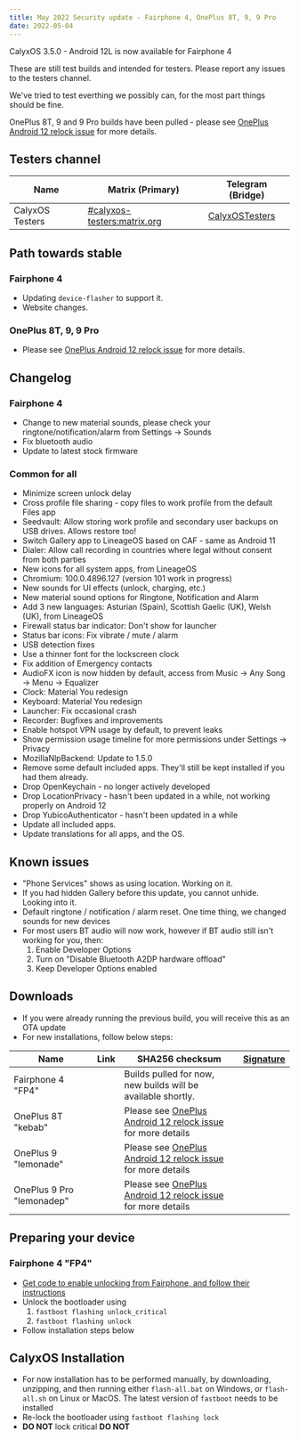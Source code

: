 ```yaml
---
title: May 2022 Security update - Fairphone 4, OnePlus 8T, 9, 9 Pro
date: 2022-05-04
---
```


CalyxOS 3.5.0 - Android 12L is now available for Fairphone 4

These are still test builds and intended for testers. Please report any issues to the testers channel.

We've tried to test everthing we possibly can, for the most part things should be fine.

OnePlus 8T, 9 and 9 Pro builds have been pulled - please see [OnePlus Android 12 relock issue](https://calyxos.org/news/2022/07/06/oneplus-android-12-relock-issue/) for more details. 

## Testers channel

| Name | Matrix (Primary) | Telegram (Bridge) |
| ---- | ------ | -------- |
| CalyxOS Testers | [#calyxos-testers:matrix.org](https://app.element.io/#/room/#calyxos-testers:matrix.org) | [CalyxOSTesters](https://t.me/CalyxOSTesters) |

## Path towards stable

### Fairphone 4
* Updating `device-flasher` to support it.
* Website changes.

### OnePlus 8T, 9, 9 Pro
* Please see [OnePlus Android 12 relock issue](https://calyxos.org/news/2022/07/06/oneplus-android-12-relock-issue/) for more details.

## Changelog

### Fairphone 4
* Change to new material sounds, please check your ringtone/notification/alarm from Settings -> Sounds
* Fix bluetooth audio
* Update to latest stock firmware

### Common for all
* Minimize screen unlock delay
* Cross profile file sharing - copy files to work profile from the default Files app
* Seedvault: Allow storing work profile and secondary user backups on USB drives. Allows restore too!
* Switch Gallery app to LineageOS based on CAF - same as Android 11
* Dialer: Allow call recording in countries where legal without consent from both parties
* New icons for all system apps, from LineageOS
* Chromium: 100.0.4896.127 (version 101 work in progress)
* New sounds for UI effects (unlock, charging, etc.)
* New material sound options for Ringtone, Notification and Alarm
* Add 3 new languages: Asturian (Spain), Scottish Gaelic (UK), Welsh (UK), from LineageOS
* Firewall status bar indicator: Don't show for launcher
* Status bar icons: Fix vibrate / mute / alarm
* USB detection fixes
* Use a thinner font for the lockscreen clock
* Fix addition of Emergency contacts
* AudioFX icon is now hidden by default, access from Music -> Any Song -> Menu -> Equalizer
* Clock: Material You redesign
* Keyboard: Material You redesign
* Launcher: Fix occasional crash
* Recorder: Bugfixes and improvements
* Enable hotspot VPN usage by default, to prevent leaks
* Show permission usage timeline for more permissions under Settings -> Privacy
* MozillaNlpBackend: Update to 1.5.0
* Remove some default included apps. They'll still be kept installed if you had them already.
* Drop OpenKeychain - no longer actively developed
* Drop LocationPrivacy - hasn't been updated in a while, not working properly on Android 12
* Drop YubicoAuthenticator - hasn't been updated in a while
* Update all included apps.
* Update translations for all apps, and the OS.

## Known issues
* "Phone Services" shows as using location. Working on it.
* If you had hidden Gallery before this update, you cannot unhide. Looking into it.
* Default ringtone / notification / alarm reset. One time thing, we changed sounds for new devices
* For most users BT audio will now work, however if BT audio still isn't working for you, then:
  1. Enable Developer Options
  2. Turn on "Disable Bluetooth A2DP hardware offload"
  3. Keep Developer Options enabled

## Downloads

* If you were already running the previous build, you will receive this as an OTA update
* For new installations, follow below steps:

| Name | Link | SHA256 checksum | [Signature](/install/verify) |
| ---- | ---- | --------------- | ---------------- |
| Fairphone 4 "FP4" | | Builds pulled for now, new builds will be available shortly. |
| OnePlus 8T "kebab" | | Please see [OnePlus Android 12 relock issue](https://calyxos.org/news/2022/07/06/oneplus-android-12-relock-issue/) for more details |
| OnePlus 9 "lemonade" | | Please see [OnePlus Android 12 relock issue](https://calyxos.org/news/2022/07/06/oneplus-android-12-relock-issue/) for more details |
| OnePlus 9 Pro "lemonadep" | | Please see [OnePlus Android 12 relock issue](https://calyxos.org/news/2022/07/06/oneplus-android-12-relock-issue/) for more details  |

## Preparing your device

### Fairphone 4 "FP4"
* [Get code to enable unlocking from Fairphone, and follow their instructions](https://www.fairphone.com/en/bootloader-unlocking-code-for-fairphone-3/)
* Unlock the bootloader using
  1. `fastboot flashing unlock_critical`
  2. `fastboot flashing unlock`
* Follow installation steps below

## CalyxOS Installation

* For now installation has to be performed manually, by downloading, unzipping, and then running either `flash-all.bat` on Windows, or `flash-all.sh` on Linux or MacOS. The latest version of `fastboot` needs to be installed
* Re-lock the bootloader using `fastboot flashing lock`
* **DO NOT** lock critical **DO NOT**
